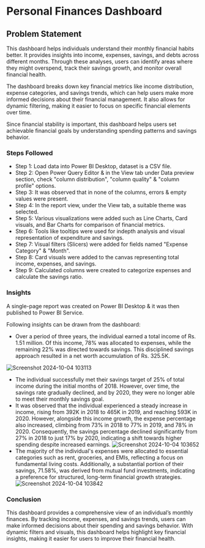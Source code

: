 
# Personal Finances Dashboard


## Problem Statement

This dashboard helps individuals understand their monthly financial habits better. It provides insights into income, expenses, savings, and debts across different months. Through these analyses, users can identify areas where they might overspend, track their savings growth, and monitor overall financial health.

The dashboard breaks down key financial metrics like income distribution, expense categories, and savings trends, which can help users make more informed decisions about their financial management. It also allows for dynamic filtering, making it easier to focus on specific financial elements over time.

Since financial stability is important, this dashboard helps users set achievable financial goals by understanding spending patterns and savings behavior.

### Steps Followed 

- Step 1: Load data into Power BI Desktop, dataset is a CSV file.
- Step 2: Open Power Query Editor & in the View tab under Data preview section, check "column distribution", "column quality" & "column profile" options.
- Step 3: It was observed that in none of the columns, errors & empty values were present.
- Step 4: In the report view, under the View tab, a suitable theme was selected.
- Step 5: Various visualizations were added such as Line Charts, Card visuals, and Bar Charts for comparison of financial metrics.
- Step 6: Tools like tooltips were used for indepth analysis and visual representation of expenditure and savings.
- Step 7: Visual filters (Slicers) were added for fields named "Expense Category" & "Month".
- Step 8: Card visuals were added to the canvas representing total income, expenses, and savings.
- Step 9: Calculated columns were created to categorize expenses and calculate the savings ratio.

### Insights

A single-page report was created on Power BI Desktop & it was then published to Power BI Service.

Following insights can be drawn from the dashboard:

- Over a period of three years, the individual earned a total income of Rs. 1.51 million. Of this income, 78% was allocated to expenses, while the remaining 22% was directed towards savings. This disciplined savings approach resulted in a net worth accumulation of Rs. 325.5K.

![Screenshot 2024-10-04 103113](https://github.com/user-attachments/assets/3409132e-c249-445e-939a-d1b42da6a09a)

- The individual successfully met their savings target of 25% of total income during the initial months of 2018. However, over time, the savings rate gradually declined, and by 2020, they were no longer able to meet their monthly savings goal.
- It was observed that the individual experienced a steady increase in income, rising from 392K in 2018 to 465K in 2019, and reaching 593K in 2020. However, alongside this income growth, the expense percentage also increased, climbing from 73% in 2018 to 77% in 2019, and 78% in 2020. Consequently, the savings percentage declined significantly from 27% in 2018 to just 17% by 2020, indicating a shift towards higher spending despite increased earnings.
![Screenshot 2024-10-04 103652](https://github.com/user-attachments/assets/c7d9c177-a924-4c94-965c-6d149f6435b6)
- The majority of the individual's expenses were allocated to essential categories such as rent, groceries, and EMIs, reflecting a focus on fundamental living costs. Additionally, a substantial portion of their savings, 71.58%, was derived from mutual fund investments, indicating a preference for structured, long-term financial growth strategies.
![Screenshot 2024-10-04 103842](https://github.com/user-attachments/assets/6d09d4b0-b4c6-488b-87c9-50aa59b4ea68)


### Conclusion

This dashboard provides a comprehensive view of an individual’s monthly finances. By tracking income, expenses, and savings trends, users can make informed decisions about their spending and savings behavior. With dynamic filters and visuals, this dashboard helps highlight key financial insights, making it easier for users to improve their financial health.
